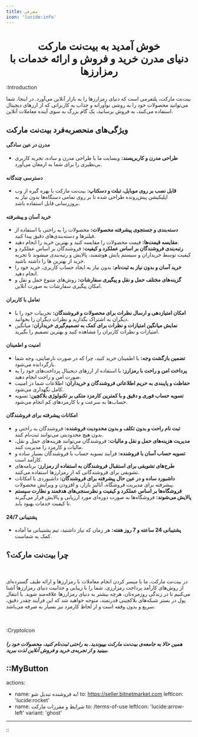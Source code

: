 ```yaml
---
title: معرفی
icon: 'lucide:info'
---
```


# <div style="text-align: center"> خوش آمدید به بیت‌نت مارکت <br><span class="text-lg">دنیای مدرن خرید و فروش و ارائه خدمات با رمزارزها</span></div>

:Introduction

بیت‌نت مارکت، پلتفرمی است که دنیای رمزارزها را به بازار آنلاین می‌آورد. در اینجا، شما می‌توانید محصولات خود را به روشی نوآورانه و جذاب به کاربرانی که از ارزهای دیجیتال استفاده می‌کنند، به فروش برسانید، یک گام بزرگ به سوی آینده معاملات آنلاین.

## ویژگی‌های منحصربه‌فرد بیت‌نت مارکت
#### مدرن در عین سادگی
- **طراحی مدرن و کاربرپسند:** وبسایت ما با طراحی مدرن و ساده، تجربه کاربری بی‌نظیری را برای شما به ارمغان می‌آورد.
#### دسترسی چندگانه
- **قابل نصب بر روی موبایل، تبلت و دسکتاپ:** بیت‌نت مارکت با بهره گیره از وب اپلیکیشن پیش‌رونده طراحی شده تا بر روی تمامی دستگاه‌ها بدون نیاز به بروزرسانی قابل استفاده باشد.
#### خرید آسان و پیشرفته
- **دسته‌بندی و جستجوی پیشرفته محصولات:** محصولات را به راحتی با استفاده از فیلترها و دسته‌بندی‌های دقیق پیدا کنید.
- **مقایسه قیمت‌ها:** قیمت محصولات را مقایسه کنید و بهترین خرید را انجام دهید.
- **رتبه‌بندی فروشندگان بر اساس عملکرد و کیفیت:** فروشندگان بر اساس عملکرد و کیفیت توسط خریداران و سیستم پایش هوشمند، پالایش و رتبه‌بندی میشوند تا تجربه خرید از بهترین ها را داشته باشید.
- **خرید آسان و بدون نیاز به ثبت‌نام:** بدون نیاز به ایجاد حساب کاربری، خرید خود را انجام دهید.
- **گزینه‌های مختلف حمل و نقل و پیگیری سفارشات:** روش‌های متنوع حمل و نقل و امکان پیگیری سفارشات به صورت آنلاین.
#### تعامل با کاربران
- **امکان امتیازدهی و ارسال نظرات برای محصولات و فروشندگان:** تجربیات خود را با دیگران به اشتراک بگذارید و نظرات دیگران را بخوانید.
- **نمایش میانگین امتیازات و نظرات برای کمک به تصمیم‌گیری خریداران:** میانگین امتیازات و نظرات کاربران را مشاهده کنید و بهترین تصمیم را بگیرید.
#### امنیت و اطمینان
- **تضمین بازگشت وجه:** با اطمینان خرید کنید، چرا که در صورت نارضایتی، وجه شما بازگردانده می‌شود.
- **پرداخت امن و راحت با رمزارز:** با استفاده از ارزهای دیجیتال پرداخت‌های خود را به صورت امن و راحت انجام دهید.
- **حفاظت و پایبندی به حریم اطلاعاتی فروشندگان و خریداران:** اطلاعات شما در امنیت کامل نگهداری می‌شود.
- **تسویه حساب فوری و دقیق و با کمترین کارمزد متکی بر تکنولوژی بلاکچین:** تسویه حساب‌ها به سرعت و با کارمزدهای کم انجام می‌شود.
#### امکانات پیشرفته برای فروشندگان
- **ثبت نام راحت و بدون تکلف و بدون محدودیت فروشنده:** فروشندگان به راحتی و بدون هیچ محدودیتی می‌توانند ثبت‌نام کنند.
- **مدیریت هزینه‌های حمل و نقل و مالیات:** فروشندگان می‌توانند هزینه‌های حمل و نقل، مالیات و کارمزد را مدیریت کنند.
- **تسویه حساب آسان با فروشنده:** فرآیند تسویه حساب با فروشندگان بسیار ساده و کارآمد است.
- **طرح‌های تشویقی برای استقبال فروشندگان به استفاده از رمزارز:** برنامه‌های تشویقی برای فروشندگانی که از رمزارزها استفاده می‌کنند.
- **داشبورد ساده و در عین حال پیشرفته برای فروشندگان:** داشبوردی با امکانات پیشرفته برای مدیریت فروشگاه، آنالیز بازار، و افزودن و ویرایش محصولات.
- **فروشگاه‌ها بر اساس عملکرد و کیفیت و نظرسنجی‌های هدفمند و نظارت سیستم پالایش می‌شوند:** فروشگاه‌ها به صورت دوره‌ای مورد ارزیابی و پالایش قرار می‌گیرند تا کیفیت خدمات بهبود یابد.
#### پشتیبانی 24/7
- **پشتیبانی 24 ساعته و 7 روز هفته:** هر زمان که نیاز داشتید، تیم پشتیبانی ما آماده کمک به شماست.

## چرا بیت‌نت مارکت؟

<div class="lg:flex justify-between">
  <div style="flex-basis: 50%; padding: 1.25rem 0;">

  در بیت‌نت مارکت، ما با میسر کردن انجام معاملات با رمزارزها و ارائه طیف گسترده‌ای از روش‌های کارآمد پرداخت رمزارزی، شما را با زیبایی و جذابیت دنیای رمزارزها آشنا می‌کنیم تا در زندگی روزمره‌تان، هرچه بیشتر به دنیای رمزارزها علاقه‌مند شوید. با انتقال پول در بستر شبکه‌های بلاکچینی قدرتمند، متوجه خواهید شد که این فرآیند چقدر دقیق، سریع و بدون وقفه است و از لحاظ کارمزد نیز بسیار به صرفه می‌باشد.

  </div>
  <div>

  :CryptoIcon

  </div>
</div>

##### همین حالا به جامعه‌ی بیت‌نت مارکت بپیوندید. به راحتی ثبت‌نام کنید، محصولات خود را ببینید و از تجربه‌ی خرید و فروش آنلاین لذت ببرید.

::MyButton
---
actions:
  - name: به فروشنده تبدیل شو!
    to: https://seller.bitnetmarket.com
    leftIcon: 'lucide:rocket'
  - name: شرایط و مقررات مارکت
    to: /terms-of-use
    leftIcon: 'lucide:arrow-left'
    variant: 'ghost'
---
::